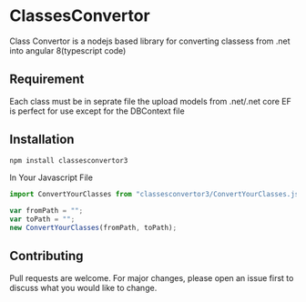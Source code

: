 # ClassesConvertor

Class Convertor is a nodejs based library for converting classess from .net into angular 8(typescript code)

## Requirement
Each class must be in seprate file
the upload models from .net/.net core EF is perfect for use
except for the DBContext file

## Installation
```bash
npm install classesconvertor3
```

In Your Javascript File 
```javascript
import ConvertYourClasses from "classesconvertor3/ConvertYourClasses.js";

var fromPath = "";
var toPath = "";
new ConvertYourClasses(fromPath, toPath);
```

## Contributing
Pull requests are welcome. For major changes, please open an issue first to discuss what you would like to change.


